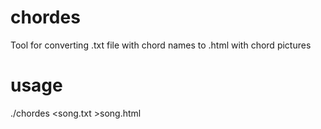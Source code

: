 # chordes
Tool for converting .txt file with chord names to .html with chord pictures
# usage
./chordes <song.txt >song.html
